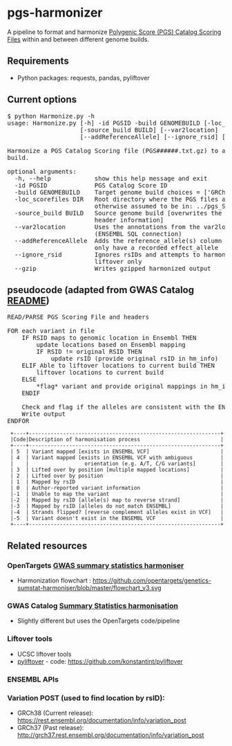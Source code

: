 # pgs-harmonizer
A pipeline to format and harmonize [Polygenic Score (PGS) Catalog Scoring Files](http://www.pgscatalog.org/downloads/#dl_ftp) 
within and between different genome builds. 


## Requirements
- Python packages: requests, pandas, pyliftover

## Current options
<pre>$ python Harmonize.py -h
usage: Harmonize.py [-h] -id PGSID -build GENOMEBUILD [-loc_scorefiles DIR]
                    [-source_build BUILD] [--var2location]
                    [--addReferenceAllele] [--ignore_rsid] [--gzip]

Harmonize a PGS Catalog Scoring file (PGS######.txt.gz) to a specific genome
build.

optional arguments:
  -h, --help            show this help message and exit
  -id PGSID             PGS Catalog Score ID
  -build GENOMEBUILD    Target genome build choices = ['GRCh37', GRCh38']
  -loc_scorefiles DIR   Root directory where the PGS files are located,
                        otherwise assumed to be in: ../pgs_ScoringFiles/
  -source_build BUILD   Source genome build [overwrites the scoring file
                        header information]
  --var2location        Uses the annotations from the var2location.pl script
                        (ENSEMBL SQL connection)
  --addReferenceAllele  Adds the reference_allele(s) column for rsIDs that
                        only have a recorded effect_allele
  --ignore_rsid         Ignores rsIDs and attempts to harmonize variants by
                        liftover only
  --gzip                Writes gzipped harmonized output</pre>

## pseudocode (adapted from GWAS Catalog [README](https://github.com/EBISPOT/sum-stats-formatter/blob/master/harmonisation/README.md))
<pre>READ/PARSE PGS Scoring File and headers

FOR each variant in file
    IF RSID maps to genomic location in Ensembl THEN
        update locations based on Ensembl mapping
        IF RSID != original RSID THEN
            update rsID (provide original rsID in hm_info)
    ELIF Able to liftover locations to current build THEN
        liftover locations to current build
    ELSE
        *flag* variant and provide original mappings in hm_info column as dictionary
    ENDIF
    
    Check and flag if the alleles are consistent with the ENSEMBL VCF
    Write output
ENDFOR
</pre>

     +----+--------------------------------------------------------------+
     |Code|Description of harmonisation process                          |
     +----+--------------------------------------------------------------+
     | 5  | Variant mapped [exists in ENSEMBL VCF]                       |
     | 4  | Variant mapped [exists in ENSEMBL VCF with ambiguous         |
     |    |                  orientation (e.g. A/T, C/G variants]        |
     | 3  | Lifted over by position [multiple mapped locations]          |
     | 2  | Lifted over by position                                      |
     | 1  | Mapped by rsID                                               |
     | 0  | Author-reported variant information                          |
     |-1  | Unable to map the variant                                    |
     |-2  | Mapped by rsID [allele(s) map to reverse strand]             |
     |-3  | Mapped by rsID [alleles do not match ENSEMBL]                |
     |-4  | Strands flipped? [reverse complement alleles exist in VCF]   |
     |-5  | Variant doesn't exist in the ENSEMBL VCF                     |
     +----+--------------------------------------------------------------+

## Related resources
### OpenTargets [GWAS summary statistics harmoniser](https://github.com/opentargets/genetics-sumstat-harmoniser)
- Harmonization flowchart : https://github.com/opentargets/genetics-sumstat-harmoniser/blob/master/flowchart_v3.svg
### GWAS Catalog [Summary Statistics harmonisation](https://github.com/EBISPOT/sum-stats-formatter/tree/master/harmonisation)
- Slightly different but uses the OpenTargets code/pipeline
### Liftover tools
- UCSC liftover tools 
- [pyliftover](https://pypi.org/project/pyliftover/) - code: https://github.com/konstantint/pyliftover

### ENSEMBL APIs
### Variation POST (used to find location by rsID):
- GRCh38 (Current release): https://rest.ensembl.org/documentation/info/variation_post
- GRCh37 (Past release): http://grch37.rest.ensembl.org/documentation/info/variation_post